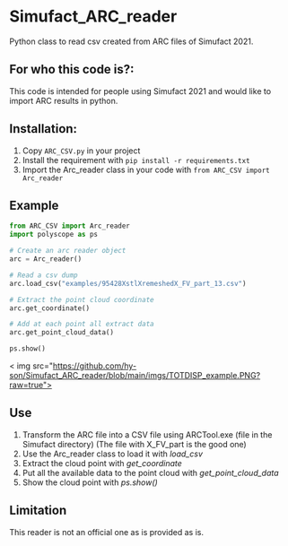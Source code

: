 # Simufact_ARC_reader
Python class to read csv created from ARC files of Simufact 2021.

## For who this code is?:
This code is intended for people using Simufact 2021 and would like to import ARC results in python.

## Installation:
1. Copy `ARC_CSV.py` in your project
2. Install the requirement with `pip install -r requirements.txt`
3. Import the Arc_reader class in your code with `from ARC_CSV import Arc_reader`

## Example
```python
from ARC_CSV import Arc_reader
import polyscope as ps

# Create an arc reader object
arc = Arc_reader()

# Read a csv dump
arc.load_csv("examples/95428XstlXremeshedX_FV_part_13.csv")

# Extract the point cloud coordinate
arc.get_coordinate()

# Add at each point all extract data
arc.get_point_cloud_data()

ps.show()
```
< img src="https://github.com/hy-son/Simufact_ARC_reader/blob/main/imgs/TOTDISP_example.PNG?raw=true">


## Use
1. Transform the ARC file into a CSV file using ARCTool.exe (file in the Simufact directory) (The file with X_FV_part is the good one)
2. Use the Arc_reader class to load it with *load_csv*
3. Extract the cloud point with *get_coordinate*
4. Put all the available data to the point cloud with *get_point_cloud_data*
5. Show the cloud point with *ps.show()*


## Limitation
This reader is not an official one as is provided as is.
